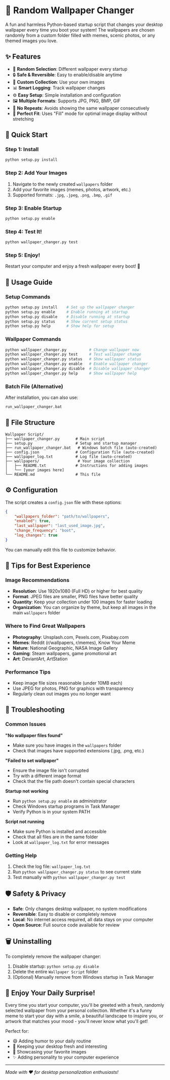 # 🎨 Random Wallpaper Changer

A fun and harmless Python-based startup script that changes your desktop wallpaper every time you boot your system! The wallpapers are chosen randomly from a custom folder filled with memes, scenic photos, or any themed images you love.

## ✨ Features

- 🎲 **Random Selection**: Different wallpaper every startup
- 🔒 **Safe & Reversible**: Easy to enable/disable anytime
- 📁 **Custom Collection**: Use your own images
- 📊 **Smart Logging**: Track wallpaper changes
- ⚙️ **Easy Setup**: Simple installation and configuration
- 🖼️ **Multiple Formats**: Supports JPG, PNG, BMP, GIF
- 🚫 **No Repeats**: Avoids showing the same wallpaper consecutively
- 🎯 **Perfect Fit**: Uses "Fill" mode for optimal image display without stretching

## 🚀 Quick Start

### Step 1: Install
```bash
python setup.py install
```

### Step 2: Add Your Images
1. Navigate to the newly created `wallpapers` folder
2. Add your favorite images (memes, photos, artwork, etc.)
3. Supported formats: `.jpg`, `.jpeg`, `.png`, `.bmp`, `.gif`

### Step 3: Enable Startup
```bash
python setup.py enable
```

### Step 4: Test It!
```bash
python wallpaper_changer.py test
```

### Step 5: Enjoy!
Restart your computer and enjoy a fresh wallpaper every boot! 🎉

## 📖 Usage Guide

### Setup Commands
```bash
python setup.py install    # Set up the wallpaper changer
python setup.py enable     # Enable running at startup
python setup.py disable    # Disable running at startup
python setup.py status     # Show current setup status
python setup.py help       # Show help for setup
```

### Wallpaper Commands
```bash
python wallpaper_changer.py          # Change wallpaper now
python wallpaper_changer.py test     # Test wallpaper change
python wallpaper_changer.py status   # Show wallpaper status
python wallpaper_changer.py enable   # Enable wallpaper changer
python wallpaper_changer.py disable  # Disable wallpaper changer
python wallpaper_changer.py help     # Show wallpaper help
```

### Batch File (Alternative)
After installation, you can also use:
```bash
run_wallpaper_changer.bat
```

## 📁 File Structure

```
Wallpaper Script/
├── wallpaper_changer.py       # Main script
├── setup.py                   # Setup and startup manager
├── run_wallpaper_changer.bat   # Windows batch file (auto-created)
├── config.json                # Configuration file (auto-created)
├── wallpaper_log.txt          # Log file (auto-created)
├── wallpapers/                 # Your image collection
│   ├── README.txt             # Instructions for adding images
│   └── [your images here]
└── README.md                  # This file
```

## ⚙️ Configuration

The script creates a `config.json` file with these options:

```json
{
    "wallpapers_folder": "path/to/wallpapers",
    "enabled": true,
    "last_wallpaper": "last_used_image.jpg",
    "change_frequency": "boot",
    "log_changes": true
}
```

You can manually edit this file to customize behavior.

## 🎯 Tips for Best Experience

### Image Recommendations
- **Resolution**: Use 1920x1080 (Full HD) or higher for best quality
- **Format**: JPEG files are smaller, PNG files have better quality
- **Quantity**: Keep your collection under 100 images for faster loading
- **Organization**: You can organize by theme, but keep all images in the main `wallpapers` folder

### Where to Find Great Wallpapers
- **Photography**: Unsplash.com, Pexels.com, Pixabay.com
- **Memes**: Reddit (r/wallpapers, r/memes), Know Your Meme
- **Nature**: National Geographic, NASA Image Gallery
- **Gaming**: Steam wallpapers, game promotional art
- **Art**: DeviantArt, ArtStation

### Performance Tips
- Keep image file sizes reasonable (under 10MB each)
- Use JPEG for photos, PNG for graphics with transparency
- Regularly clean out images you no longer want

## 🔧 Troubleshooting

### Common Issues

**"No wallpaper files found"**
- Make sure you have images in the `wallpapers` folder
- Check that images have supported extensions (.jpg, .png, etc.)

**"Failed to set wallpaper"**
- Ensure the image file isn't corrupted
- Try with a different image format
- Check that the file path doesn't contain special characters

**Startup not working**
- Run `python setup.py enable` as administrator
- Check Windows startup programs in Task Manager
- Verify Python is in your system PATH

**Script not running**
- Make sure Python is installed and accessible
- Check that all files are in the same folder
- Look at `wallpaper_log.txt` for error messages

### Getting Help
1. Check the log file: `wallpaper_log.txt`
2. Run `python wallpaper_changer.py status` to see current state
3. Test manually with `python wallpaper_changer.py test`

## 🛡️ Safety & Privacy

- **Safe**: Only changes desktop wallpaper, no system modifications
- **Reversible**: Easy to disable or completely remove
- **Local**: No internet access required, all data stays on your computer
- **Open Source**: Full source code available for review

## 🗑️ Uninstalling

To completely remove the wallpaper changer:

1. Disable startup: `python setup.py disable`
2. Delete the entire `Wallpaper Script` folder
3. (Optional) Manually remove from Windows startup in Task Manager

## 🎉 Enjoy Your Daily Surprise!

Every time you start your computer, you'll be greeted with a fresh, randomly selected wallpaper from your personal collection. Whether it's a funny meme to start your day with a smile, a beautiful landscape to inspire you, or artwork that matches your mood - you'll never know what you'll get!

Perfect for:
- 😄 Adding humor to your daily routine
- 🌟 Keeping your desktop fresh and interesting  
- 🎨 Showcasing your favorite images
- ✨ Adding personality to your computer experience

---

*Made with ❤️ for desktop personalization enthusiasts!*
